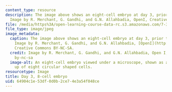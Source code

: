 ```yaml
---
content_type: resource
description: The image above shows an eight-cell embryo at day 3, prior to transfer.
  Image by R. Merchant, G. Gandhi, and G.N. Allahbadia, OpenI, Creative Commons BY-NC-SA.
file: /media/https%3A/open-learning-course-data-rc.s3.amazonaws.com/7-344-treating-infertility-from-bench-to-bedside-and-bedside-to-bench-spring-2015/64904c1e53df0d0b2ce74e3a54f048ce_7-344s15.jpg
file_type: image/jpeg
image_metadata:
  caption: The image above shows an eight-cell embryo at day 3, prior to transfer.
    Image by R. Merchant, G. Gandhi, and G.N. Allahbadia, [OpenI](http://openi.nlm.nih.gov/detailedresult.php?img=3114573_IJU-27-121-g005&query=null&req=4&npos=-1),
    Creative Commons BY-NC-SA.
  credit: Image by R. Merchant, G. Gandhi, and G.N. Allahbadia, Open I, Creative Commons
    by-nc-sa
  image-alt: An eight-cell embryo viewed under a microscope, shown as a ball made
    up of eight circular shaped cells.
resourcetype: Image
title: Day 3, 8-cell embryo
uid: 64904c1e-53df-0d0b-2ce7-4e3a54f048ce
---
```

